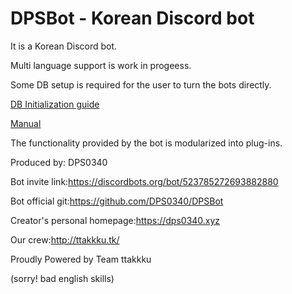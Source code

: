 # DPSBot - Korean Discord bot

It is a Korean Discord bot.

Multi language support is work in progeess.

Some DB setup is required for the user to turn the bots directly.

[DB Initialization guide](db-init.md)

[Manual](manual.md)

The functionality provided by the bot is modularized into plug-ins.

Produced by: DPS0340

Bot invite link:https://discordbots.org/bot/523785272693882880

Bot official git:https://github.com/DPS0340/DPSBot

Creator's personal homepage:https://dps0340.xyz

Our crew:http://ttakkku.tk/

Proudly Powered by Team ttakkku

(sorry! bad english skills)
